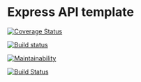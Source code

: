# Express API template

[![Coverage Status](https://coveralls.io/repos/github/Deeskii/Node/badge.svg?branch=master)](https://coveralls.io/github/Deeskii/Node?branch=master)

[![Build status](https://ci.appveyor.com/api/projects/status/1gj4sn0hiw526qvr?svg=true)](https://ci.appveyor.com/project/Deeskii/node)

[![Maintainability](https://api.codeclimate.com/v1/badges/38d95e7dc96296350b41/maintainability)](https://codeclimate.com/github/Deeskii/Node/maintainability)

[![Build Status](https://travis-ci.org/Deeskii/Node.svg?branch=master)](https://travis-ci.org/Deeskii/Node)
